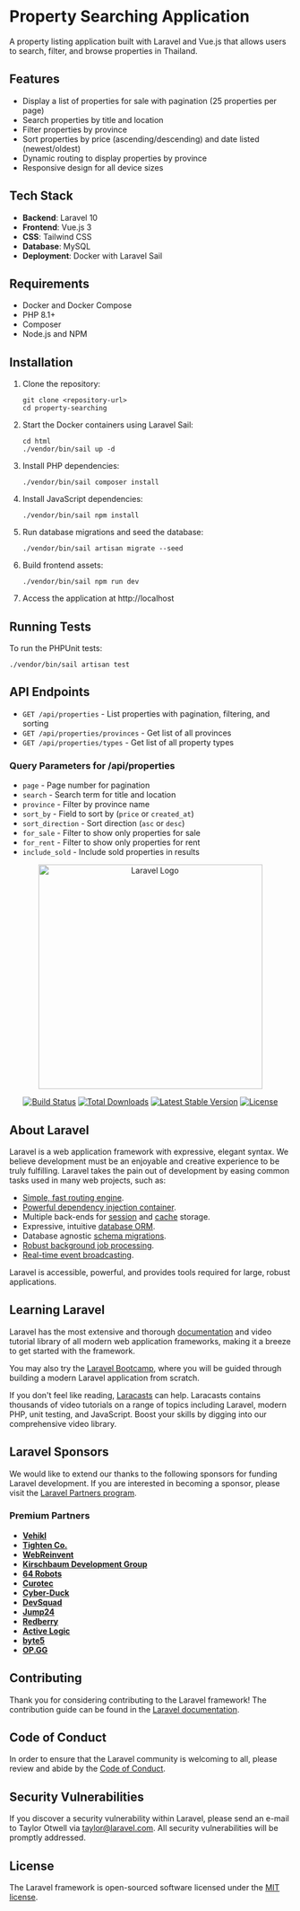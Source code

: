 # Property Searching Application

A property listing application built with Laravel and Vue.js that allows users to search, filter, and browse properties in Thailand.

## Features

- Display a list of properties for sale with pagination (25 properties per page)
- Search properties by title and location
- Filter properties by province
- Sort properties by price (ascending/descending) and date listed (newest/oldest)
- Dynamic routing to display properties by province
- Responsive design for all device sizes

## Tech Stack

- **Backend**: Laravel 10
- **Frontend**: Vue.js 3
- **CSS**: Tailwind CSS
- **Database**: MySQL
- **Deployment**: Docker with Laravel Sail

## Requirements

- Docker and Docker Compose
- PHP 8.1+
- Composer
- Node.js and NPM

## Installation

1. Clone the repository:
   ```
   git clone <repository-url>
   cd property-searching
   ```

2. Start the Docker containers using Laravel Sail:
   ```
   cd html
   ./vendor/bin/sail up -d
   ```

3. Install PHP dependencies:
   ```
   ./vendor/bin/sail composer install
   ```

4. Install JavaScript dependencies:
   ```
   ./vendor/bin/sail npm install
   ```

5. Run database migrations and seed the database:
   ```
   ./vendor/bin/sail artisan migrate --seed
   ```

6. Build frontend assets:
   ```
   ./vendor/bin/sail npm run dev
   ```

7. Access the application at http://localhost

## Running Tests

To run the PHPUnit tests:
```
./vendor/bin/sail artisan test
```

## API Endpoints

- `GET /api/properties` - List properties with pagination, filtering, and sorting
- `GET /api/properties/provinces` - Get list of all provinces
- `GET /api/properties/types` - Get list of all property types

### Query Parameters for /api/properties

- `page` - Page number for pagination
- `search` - Search term for title and location
- `province` - Filter by province name
- `sort_by` - Field to sort by (`price` or `created_at`)
- `sort_direction` - Sort direction (`asc` or `desc`)
- `for_sale` - Filter to show only properties for sale 
- `for_rent` - Filter to show only properties for rent
- `include_sold` - Include sold properties in results

<p align="center"><a href="https://laravel.com" target="_blank"><img src="https://raw.githubusercontent.com/laravel/art/master/logo-lockup/5%20SVG/2%20CMYK/1%20Full%20Color/laravel-logolockup-cmyk-red.svg" width="400" alt="Laravel Logo"></a></p>

<p align="center">
<a href="https://github.com/laravel/framework/actions"><img src="https://github.com/laravel/framework/workflows/tests/badge.svg" alt="Build Status"></a>
<a href="https://packagist.org/packages/laravel/framework"><img src="https://img.shields.io/packagist/dt/laravel/framework" alt="Total Downloads"></a>
<a href="https://packagist.org/packages/laravel/framework"><img src="https://img.shields.io/packagist/v/laravel/framework" alt="Latest Stable Version"></a>
<a href="https://packagist.org/packages/laravel/framework"><img src="https://img.shields.io/packagist/l/laravel/framework" alt="License"></a>
</p>

## About Laravel

Laravel is a web application framework with expressive, elegant syntax. We believe development must be an enjoyable and creative experience to be truly fulfilling. Laravel takes the pain out of development by easing common tasks used in many web projects, such as:

- [Simple, fast routing engine](https://laravel.com/docs/routing).
- [Powerful dependency injection container](https://laravel.com/docs/container).
- Multiple back-ends for [session](https://laravel.com/docs/session) and [cache](https://laravel.com/docs/cache) storage.
- Expressive, intuitive [database ORM](https://laravel.com/docs/eloquent).
- Database agnostic [schema migrations](https://laravel.com/docs/migrations).
- [Robust background job processing](https://laravel.com/docs/queues).
- [Real-time event broadcasting](https://laravel.com/docs/broadcasting).

Laravel is accessible, powerful, and provides tools required for large, robust applications.

## Learning Laravel

Laravel has the most extensive and thorough [documentation](https://laravel.com/docs) and video tutorial library of all modern web application frameworks, making it a breeze to get started with the framework.

You may also try the [Laravel Bootcamp](https://bootcamp.laravel.com), where you will be guided through building a modern Laravel application from scratch.

If you don't feel like reading, [Laracasts](https://laracasts.com) can help. Laracasts contains thousands of video tutorials on a range of topics including Laravel, modern PHP, unit testing, and JavaScript. Boost your skills by digging into our comprehensive video library.

## Laravel Sponsors

We would like to extend our thanks to the following sponsors for funding Laravel development. If you are interested in becoming a sponsor, please visit the [Laravel Partners program](https://partners.laravel.com).

### Premium Partners

- **[Vehikl](https://vehikl.com/)**
- **[Tighten Co.](https://tighten.co)**
- **[WebReinvent](https://webreinvent.com/)**
- **[Kirschbaum Development Group](https://kirschbaumdevelopment.com)**
- **[64 Robots](https://64robots.com)**
- **[Curotec](https://www.curotec.com/services/technologies/laravel/)**
- **[Cyber-Duck](https://cyber-duck.co.uk)**
- **[DevSquad](https://devsquad.com/hire-laravel-developers)**
- **[Jump24](https://jump24.co.uk)**
- **[Redberry](https://redberry.international/laravel/)**
- **[Active Logic](https://activelogic.com)**
- **[byte5](https://byte5.de)**
- **[OP.GG](https://op.gg)**

## Contributing

Thank you for considering contributing to the Laravel framework! The contribution guide can be found in the [Laravel documentation](https://laravel.com/docs/contributions).

## Code of Conduct

In order to ensure that the Laravel community is welcoming to all, please review and abide by the [Code of Conduct](https://laravel.com/docs/contributions#code-of-conduct).

## Security Vulnerabilities

If you discover a security vulnerability within Laravel, please send an e-mail to Taylor Otwell via [taylor@laravel.com](mailto:taylor@laravel.com). All security vulnerabilities will be promptly addressed.

## License

The Laravel framework is open-sourced software licensed under the [MIT license](https://opensource.org/licenses/MIT).
